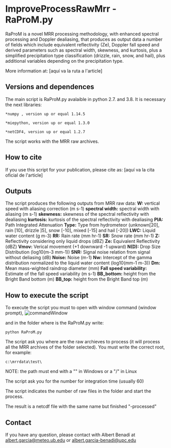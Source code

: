 # ImproveProcessRawMrr - RaProM.py

RaProM is a novel MRR processing methodology, with enhanced spectral processing and Doppler dealiasing, that produces as output data a number of fields which include equivalent reflectivity (Ze), Doppler fall speed and derived parameters such as spectral width, skewness, and kurtosis, plus a simplified precipitation type classification (drizzle, rain, snow, and hail), plus additional variables depending on the precipitation type. 

More information at: [aquí va la ruta a l'article]

## Versions and dependences

The main script is RaProM.py avalaible in python 2.7. and 3.8. It is necessary the next libraries:

	*numpy , version up or equal 1.14.5

	*miepython, version up or equal 1.3.0

	*netCDF4, version up or equal 1.2.7

The script works with the MRR raw archives.


## How to cite

If you use this script for your publication, please cite as:
[aquí va la cita oficial de l'article]


## Outputs
The script produces the following outputs from MRR raw data:
**W:** vertical speed with aliasing correction (m s-1)
**spectral width:** spectral width with aliasing (m s-1)
**skewness:** skewness of the spectral reflectivity with dealiasing
**kurtosis:** kurtosis of the spectral reflectivity with dealiasing
**PIA:** Path Integrated Attenuation
**Type:** Type from hydrometeor (unknown[20], rain [10], drizzle ]5], snow [-10], mixed [-15] and hail [-20])
**LWC:** Liquid water content (g m-3)
**RR:** Rain rate (mm hr-1)
**SR:** Snow rate (mm hr-1)
**Z:** Reflectivity considering only liquid drops (dBZ)
**Ze:** Equivalent Reflectivity (dBZ)
**Vmov:** Verical movement (+1 downward -1 upward)
**N(D):** Drop Size Distribution (log10(m-3 mm-1))
**SNR:** Signal noise relation from signal without deliasing (dB)
**Noise:** Noise (m-1)
**Nw:** Intercept of the gamma distribution normalized to the liquid water content (log10(mm-1 m-3))
**Dm:** Mean mass-wighted raindrop diameter (mm)
**Fall speed variability:** Estimate of the fall speed variability (m s-1)
**BB_bottom:** height from the Bright Band bottom (m)
**BB_top:** height from the Bright Band top (m)


## How to execute the script
To execute the script you must to open with window command (window prompt),
![commandWindow](https://user-images.githubusercontent.com/35369817/67784656-64703d00-fa6c-11e9-94fa-0e616d703168.JPG)

and in the folder where is the RaProM.py write:
```
python RaProM.py
```

The script ask you where are the raw archieves to process (it will process all the MRR archives of the folder selected). You must write the correct root, for example:
```
c:\mrrdata\test\
```
NOTE: the path must end with a "\" in Windows or a "/" in Linux

The script ask you for the number for integration time (usually 60)

The script indicates the number of raw files in the folder and start the process.

The result is a netcdf file with the same name but finished "-processed"


## Contact
If you have any question, please contact with Albert Benadí at albert.garcia@meteo.ub.edu  or   albert.garcia-benadi@upc.edu
